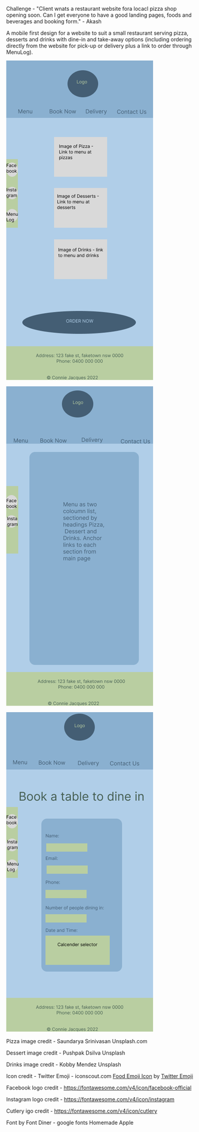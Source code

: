 Challenge - "Client wnats a restaurant website fora locacl pizza shop opening soon. Can I get everyone to have a good landing pages, foods and beverages and booking form." - Akash

A mobile first design for a website to suit a small restaurant serving pizza, desserts and drinks with dine-in and take-away options (including ordering directly from the website for pick-up or delivery plus a link to order through MenuLog). 

![landing page wireframe for mobile view](./images/homepage-wireframe-mobile.png)

![menu page wireframe for mobile view](./images/menu-wireframe-mobile.png)

![bookings page wireframe for mobile view](./images/bookings-wireframe-mobile.png)









Pizza image credit - Saundarya Srinivasan Unsplash.com

Dessert image credit - Pushpak Dsilva Unsplash

Drinks image credit - Kobby Mendez Unsplash

Icon credit -  Twitter Emoji - iconscout.com
<a href="https://iconscout.com/icons/pizza" target="_blank">Food Emoji Icon</a> by <a href="https://iconscout.com/contributors/twitter-inc" target="_blank">Twitter Emoji</a>

Facebook logo credit - https://fontawesome.com/v4/icon/facebook-official

Instagram logo credit - https://fontawesome.com/v4/icon/instagram

Cutlery igo credit - https://fontawesome.com/v4/icon/cutlery

Font by Font Diner - google fonts Homemade Apple